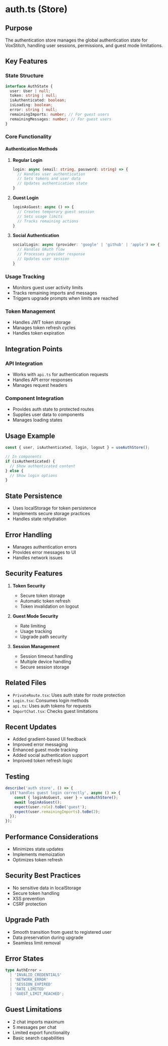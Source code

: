 # auth.ts (Store)

## Purpose
The authentication store manages the global authentication state for VoxStitch, handling user sessions, permissions, and guest mode limitations.

## Key Features

### State Structure
```typescript
interface AuthState {
  user: User | null;
  token: string | null;
  isAuthenticated: boolean;
  isLoading: boolean;
  error: string | null;
  remainingImports: number; // For guest users
  remainingMessages: number; // For guest users
}
```

### Core Functionality

#### Authentication Methods
1. **Regular Login**
   ```typescript
   login: async (email: string, password: string) => {
     // Handles user authentication
     // Sets tokens and user data
     // Updates authentication state
   }
   ```

2. **Guest Login**
   ```typescript
   loginAsGuest: async () => {
     // Creates temporary guest session
     // Sets usage limits
     // Tracks remaining actions
   }
   ```

3. **Social Authentication**
   ```typescript
   socialLogin: async (provider: 'google' | 'github' | 'apple') => {
     // Handles OAuth flow
     // Processes provider response
     // Updates user session
   }
   ```

### Usage Tracking
- Monitors guest user activity limits
- Tracks remaining imports and messages
- Triggers upgrade prompts when limits are reached

### Token Management
- Handles JWT token storage
- Manages token refresh cycles
- Handles token expiration

## Integration Points

### API Integration
- Works with `api.ts` for authentication requests
- Handles API error responses
- Manages request headers

### Component Integration
- Provides auth state to protected routes
- Supplies user data to components
- Manages loading states

## Usage Example
```typescript
const { user, isAuthenticated, login, logout } = useAuthStore();

// In components
if (isAuthenticated) {
  // Show authenticated content
} else {
  // Show login options
}
```

## State Persistence
- Uses localStorage for token persistence
- Implements secure storage practices
- Handles state rehydration

## Error Handling
- Manages authentication errors
- Provides error messages to UI
- Handles network issues

## Security Features
1. **Token Security**
   - Secure token storage
   - Automatic token refresh
   - Token invalidation on logout

2. **Guest Mode Security**
   - Rate limiting
   - Usage tracking
   - Upgrade path security

3. **Session Management**
   - Session timeout handling
   - Multiple device handling
   - Secure session storage

## Related Files
- `PrivateRoute.tsx`: Uses auth state for route protection
- `Login.tsx`: Consumes login methods
- `api.ts`: Uses auth tokens for requests
- `ImportChat.tsx`: Checks guest limitations

## Recent Updates
- Added gradient-based UI feedback
- Improved error messaging
- Enhanced guest mode tracking
- Added social authentication support
- Improved token refresh logic

## Testing
```typescript
describe('auth store', () => {
  it('handles guest login correctly', async () => {
    const { loginAsGuest, user } = useAuthStore();
    await loginAsGuest();
    expect(user.role).toBe('guest');
    expect(user.remainingImports).toBe(2);
  });
});
```

## Performance Considerations
- Minimizes state updates
- Implements memoization
- Optimizes token refresh

## Security Best Practices
- No sensitive data in localStorage
- Secure token handling
- XSS prevention
- CSRF protection

## Upgrade Path
- Smooth transition from guest to registered user
- Data preservation during upgrade
- Seamless limit removal

## Error States
```typescript
type AuthError =
  | 'INVALID_CREDENTIALS'
  | 'NETWORK_ERROR'
  | 'SESSION_EXPIRED'
  | 'RATE_LIMITED'
  | 'GUEST_LIMIT_REACHED';
```

## Guest Limitations
- 2 chat imports maximum
- 5 messages per chat
- Limited export functionality
- Basic search capabilities
